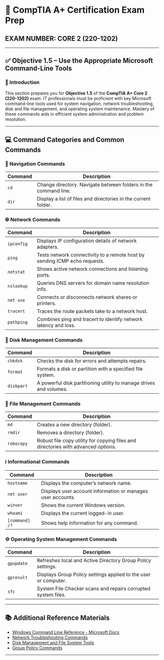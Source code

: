 # 🧠 CompTIA A+ Certification Exam Prep  
## EXAM NUMBER: CORE 2 (220-1202)

---

## ✅ Objective 1.5 – Use the Appropriate Microsoft Command-Line Tools

### 🎯 Introduction

This section prepares you for **Objective 1.5** of the **CompTIA A+ Core 2 (220-1202)** exam. IT professionals must be proficient with key Microsoft command-line tools used for system navigation, network troubleshooting, disk and file management, and operating system maintenance. Mastery of these commands aids in efficient system administration and problem resolution.

---

## 💻 Command Categories and Common Commands

### 📂 Navigation Commands

| Command | Description |
|---------|-------------|
| `cd`    | Change directory. Navigate between folders in the command line. |
| `dir`   | Display a list of files and directories in the current folder. |

### 🌐 Network Commands

| Command    | Description |
|------------|-------------|
| `ipconfig` | Displays IP configuration details of network adapters. |
| `ping`     | Tests network connectivity to a remote host by sending ICMP echo requests. |
| `netstat`  | Shows active network connections and listening ports. |
| `nslookup` | Queries DNS servers for domain name resolution info. |
| `net use`  | Connects or disconnects network shares or printers. |
| `tracert`  | Traces the route packets take to a network host. |
| `pathping` | Combines ping and tracert to identify network latency and loss. |

### 💽 Disk Management Commands

| Command   | Description |
|-----------|-------------|
| `chkdsk`  | Checks the disk for errors and attempts repairs. |
| `format`  | Formats a disk or partition with a specified file system. |
| `diskpart`| A powerful disk partitioning utility to manage drives and volumes. |

### 📁 File Management Commands

| Command   | Description |
|-----------|-------------|
| `md`      | Creates a new directory (folder). |
| `rmdir`   | Removes a directory (folder). |
| `robocopy`| Robust file copy utility for copying files and directories with advanced options. |

### ℹ️ Informational Commands

| Command       | Description |
|---------------|-------------|
| `hostname`    | Displays the computer’s network name. |
| `net user`    | Displays user account information or manages user accounts. |
| `winver`      | Shows the current Windows version. |
| `whoami`      | Displays the current logged-in user. |
| `[command] /?`| Shows help information for any command. |

### ⚙️ Operating System Management Commands

| Command    | Description |
|------------|-------------|
| `gpupdate` | Refreshes local and Active Directory Group Policy settings. |
| `gpresult` | Displays Group Policy settings applied to the user or computer. |
| `sfc`      | System File Checker scans and repairs corrupted system files. |

---

## 📚 Additional Reference Materials

- [Windows Command Line Reference - Microsoft Docs](https://learn.microsoft.com/en-us/windows-server/administration/windows-commands/windows-commands)
- [Network Troubleshooting Commands](https://docs.microsoft.com/en-us/troubleshoot/windows-server/networking/network-troubleshooting-commands)
- [Disk Management and File System Tools](https://docs.microsoft.com/en-us/windows-server/storage/disk-management/)
- [Group Policy Commands](https://docs.microsoft.com/en-us/windows-server/administration/windows-commands/group-policy-cmdlets)

---
